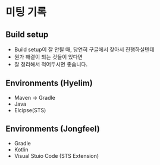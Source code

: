# 미팅 기록

## Build setup

- Build setup이 잘 안될 때, 당연히 구글에서 찾아서 진행하실텐데
- 뭔가 해결이 되는 것들이 있다면
- 잘 정리해서 적어두시면 좋습니다.

## Environments (Hyelim)

- Maven -> Gradle
- Java
- Elcipse(STS)

## Environments (Jongfeel)

- Gradle
- Kotlin
- Visual Stuio Code (STS Extension)